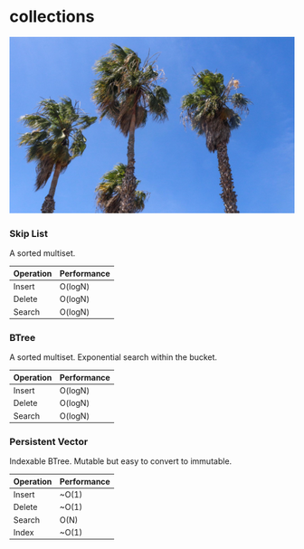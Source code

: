 # collections

![photo](photo.jpg "Photo")


### Skip List

A sorted multiset.

Operation | Performance
---|---
Insert | O(logN)
Delete | O(logN)
Search | O(logN)

### BTree

A sorted multiset.
Exponential search within the bucket.

Operation | Performance
---|---
Insert | O(logN)
Delete | O(logN)
Search | O(logN)

### Persistent Vector

Indexable BTree.
Mutable but easy to convert to immutable.

Operation | Performance
---|---
Insert | ~O(1)
Delete | ~O(1)
Search | O(N)
Index | ~O(1)

